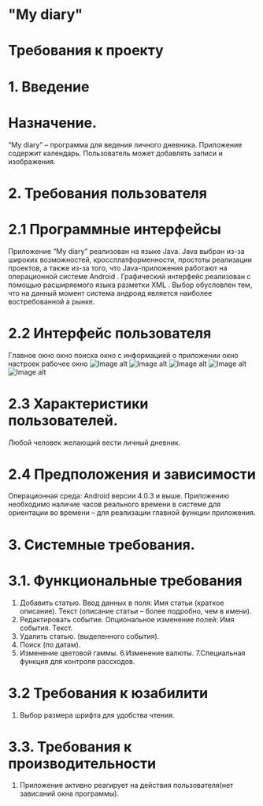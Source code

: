 # "My diary"
# Требования к проекту
# 1. Введение
# Назначение.
 “My diary” – программа для ведения личного дневника. Приложение содержит календарь. Пользователь может добавлять записи и изображения.

# 2. Требования пользователя
# 2.1 Программные интерфейсы
Приложение “My diary” реализован на языке Java. Java выбран из-за широких возможностей, кроссплатформенности, простоты реализации проектов, а также из-за того, что Java-приложения работают на операционной системе Android . Графический интерфейс реализован с помощью расширяемого языка разметки XML . Выбор обусловлен тем, что на данный момент система андроид является наиболее востребованной а рынке.

# 2.2 Интерфейс пользователя
Главное окно окно поиска окно с информацией о приложении окно настроек рабочее окно
![Image alt](https://github.com/Madbear031/TRTPO_Project/blob/master/MainWindow.png)
![Image alt](https://github.com/Madbear031/TRTPO_Project/blob/master/SertchWindow.png)
![Image alt](https://github.com/Madbear031/TRTPO_Project/blob/master/AboutWindow.png)
![Image alt](https://github.com/Madbear031/TRTPO_Project/blob/master/SettingsWindow.png)
![Image alt](https://github.com/Madbear031/TRTPO_Project/blob/master/WorkWindow.png)

# 2.3 Характеристики пользователей.
Любой человек желающий вести личный дневник.

# 2.4 Предположения и зависимости
Операционная среда: Android версии 4.0.3 и выше. Приложению необходимо наличие часов реального времени в системе для ориентации во времени – для реализации главной функции приложения.

# 3. Системные требования.
# 3.1. Функциональные требования
1. Добавить статью. Ввод данных в поля: Имя статьи (краткое описание). Текст (описание статьи – более подробно, чем в имени). 
2. Редактировать событие. Опциональное изменение полей: Имя события. Текст. 
3. Удалить статью. (выделенного события). 
4. Поиск (по датам). 
5. Изменение цветовой гаммы. 
6.Изменение валюты. 
7.Специальная функция для контроля рассходов. 

# 3.2 Требования к юзабилити
1. Выбор размера шрифта для удобства чтения.

# 3.3. Требования к производительности
1. Приложение активно реагирует на действия пользователя(нет зависаний окна программы).
